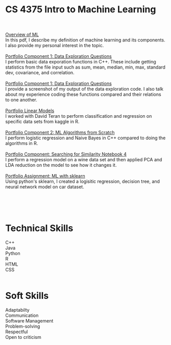 # CS 4375 Intro to Machine Learning<br /><br />

[Overview of ML](Overview_of_ML.pdf) <br />
In this pdf, I describe my definition of machine learning and its components. I also provide my personal interest in the topic.<br /><br />
[Portfolio Component 1: Data Exploration Questions](Portfolio_Component_1_Questions.pdf) <br />
I perform basic data exporation functions in C++. These include getting statistics from the file input such as sum, mean, median, min, max, standard dev, covariance, and correlation.<br /><br />
[Portfolio Component 1: Data Exploration Questions](Portfolio_Component_1_Questions.pdf) <br /> 
I provide a screenshot of my output of the data exploration code. I also talk about my experience coding these functions compared and their relations to one another.<br /><br />
[Portfolio Linear Models](https://github.com/Huywin500/CS-4375/tree/main/Portfolio%20Linear%20Models) <br />
I worked with David Teran to perform classification and regression on specific data sets from kaggle in R.<br /><br />
[Portfolio Component 2: ML Algorithms from Scratch](https://github.com/Huywin500/CS-4375/blob/main/Portfolio%20Component%202%20Questions.pdf) <br />
I perform logistic regression and Naive Bayes in C++ compared to doing the algorithms in R.<br /><br />
[Portfolio Component: Searching for Similarity Notebook 4](https://github.com/Huywin500/CS-4375/blob/main/Notebook4.pdf)<br />
I perform a regression model on a wine data set and then applied PCA and LDA reduction on the model to see how it changes it.<br /><br />
[Portfolio Assignment: ML with sklearn](https://github.com/Huywin500/CS-4375/blob/main/Python%20ML%20with%20sklearn.pdf)<br />
Using python's sklearn, I created a logisitic regression, decision tree, and neural network model on car dataset.<br /><br />

<br /><br />

# Technical Skills <br />
C++<br />
Java<br />
Python<br />
R<br />
HTML<br />
CSS<br />
<br />

# Soft Skills <br />
Adaptabilty<br />
Communication<br />
Software Management<br />
Problem-solving<br />
Respectful<br />
Open to criticism<br />
